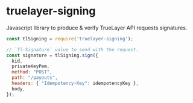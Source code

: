 # truelayer-signing
Javascript library to produce & verify TrueLayer API requests signatures.

```javascript
const tlSigning = require('truelayer-signing');

// `Tl-Signature` value to send with the request.
const signature = tlSigning.sign({
  kid,
  privateKeyPem,
  method: "POST",
  path: "/payouts",
  headers: { "Idempotency-Key": idempotencyKey },
  body,
});
```
